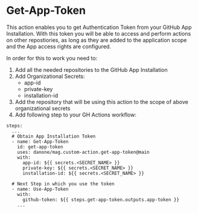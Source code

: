 # Get-App-Token

This action enables you to get Authentication Token from your GitHub App Installation. With this token you will be able to access and perform actions on other repostiories, as long as they are added to the application scope and the App access rights are configured. 

In order for this to work you need to: 
1. Add all the needed repositories to the GitHub App Installation
2. Add Organizational Secrets: 
   - app-id
   - private-key
   - installation-id
3. Add the repository that will be using this action to the scope of above organizational secrets
4. Add following step to your GH Actions workflow:
  ```
  steps:
    ...
    # Obtain App Installation Token
    - name: Get-App-Token
      id: get-app-token
      uses: danone/mag.custom-action.get-app-token@main
      with:
        app-id: ${{ secrets.<SECRET_NAME> }}
        private-key: ${{ secrets.<SECRET_NAME> }}
        installation-id: ${{ secrets.<SECRET_NAME> }}
        
    # Next Step in which you use the token
    - name: Use-App-Token
      with:
        github-token: ${{ steps.get-app-token.outputs.app-token }}
      ...
  ```
